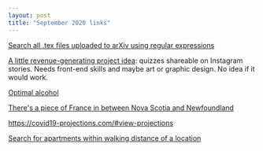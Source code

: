```yaml
---
layout: post
title: "September 2020 links"
---
```


[Search all .tex files uploaded to arXiv using regular expressions](https://github.com/amacfie/mathtext)

[A little revenue-generating project idea](https://drive.google.com/open?id=1KAtYXXbS12hJ2POS00dZvH3TAaYIj3IgfJNKrtJr_jE):
quizzes shareable on Instagram stories.
Needs front-end skills and maybe art or graphic design.
No idea if it would work.

[Optimal alcohol](https://inside.trinity.edu/student-life/dean-students/alcohol/online-resources/optimal-buzz)

[There's a piece of France in between Nova Scotia and Newfoundland](https://en.wikipedia.org/wiki/Saint_Pierre_and_Miquelon)

<https://covid19-projections.com/#view-projections>

[Search for apartments within walking distance of a location](https://www.walkscore.com/)

